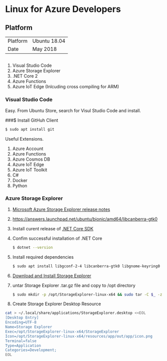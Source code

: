 # Linux for Azure Developers

## Platform

|||
|----|---|
|Platform| Ubuntu 18.04|
|Date|May 2018|

##

1. Visual Studio Code 
2. Azure Storage Explorer
3. .NET Core 2
4. Azure Functions
5. Azure IoT Edge (Inlcuding cross compiling for ARM)


### Visual Studio Code

Easy. From Ubuntu Store, search for Visul Studio Code and install.

###$ Install GitHuh Client

```bash
$ sudo apt install git
```



Useful Extensions.

1. Azure Account
1. Azure Functions
1. Azure Cosmos DB
2. Azure IoT Edge
3. Azure IoT Toolkit
4. C#
5. Docker
6. Python


### Azure Storage Explorer

1. [Microsoft Azure Storage Explorer release notes](https://docs.microsoft.com/en-us/azure/vs-azure-tools-storage-explorer-relnotes)
2. https://answers.launchpad.net/ubuntu/bionic/amd64/libcanberra-gtk0

1. Install curent release of [.NET Core SDK](https://www.microsoft.com/net/download/linux-package-manager/ubuntu18-04/sdk-current)
2. Confim successful installation of .NET Core
    ```bash
    $ dotnet --version
    ```
3. Install required dependencies
    ```bash
    $ sudo apt install libgconf-2-4 libcanberra-gtk0 libgnome-keyring0
    ```

4. [Download and Install Storage Explorer](https://www.microsoft.com/net/download/linux-package-manager/ubuntu18-04/sdk-current)

5. untar Storage Explorer .tar.gz file and copy to /opt directory

    ```bash
    $ sudo mkdir -p /opt/StorageExplorer-linux-x64 && sudo tar -C $_ -zxvf StorageExplorer-linux-x64.tar.gz
    ```

6. Create Storage Explorer Desktop Resource 

```bash
cat > ~/.local/share/applications/StorageExplorer.desktop <<EOL
[Desktop Entry]
Encoding=UTF-8
Name=Storage Explorer
Exec=/opt/StorageExplorer-linux-x64/StorageExplorer
Icon=/opt/StorageExplorer-linux-x64/resources/app/out/app/icon.png
Terminal=false
Type=Application
Categories=Development;
EOL
```